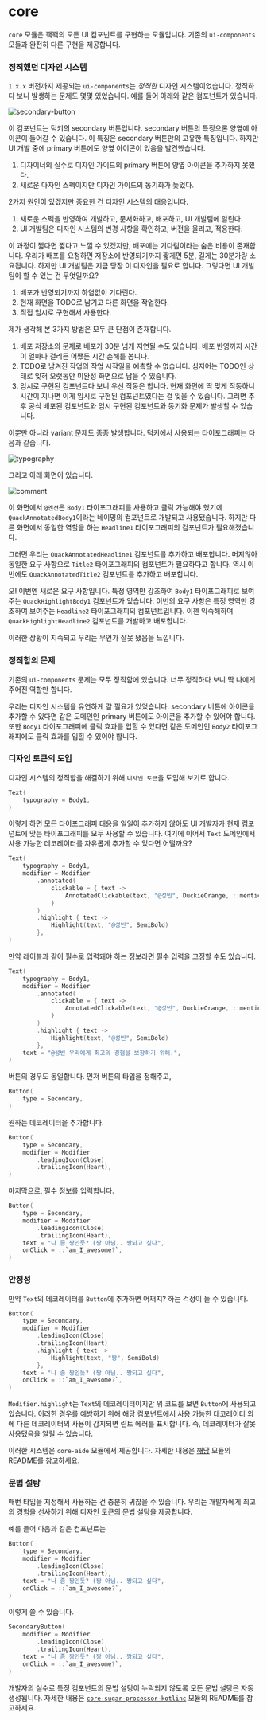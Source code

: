 # core

`core` 모듈은 꽥꽥의 모든 UI 컴포넌트를 구현하는 모듈입니다. 기존의 `ui-components` 모듈과 완전히 다른 구현을 제공합니다.

### 정직했던 디자인 시스템

`1.x.x` 버전까지 제공되는 `ui-components`는 *정직한* 디자인 시스템이었습니다. 정직하다 보니 발생하는 문제도 몇몇 있었습니다. 예를 들어 아래와 같은 컴포넌트가 있습니다.

![secondary-button](assets/secondary-button.svg)

이 컴포넌트는 덕키의 secondary 버튼입니다. secondary 버튼의 특징으론 양옆에 아이콘이 들어갈 수 있습니다. 이 특징은 secondary 버튼만의 고유한 특징입니다. 하지만 UI 개발 중에 primary 버튼에도 양옆 아이콘이 있음을 발견했습니다.

1. 디자이너의 실수로 디자인 가이드의 primary 버튼에 양옆 아이콘을 추가하지 못했다.
2. 새로운 다자인 스펙이지만 디자인 가이드의 동기화가 늦었다.

2가지 원인이 있겠지만 중요한 건 디자인 시스템의 대응입니다.

1. 새로운 스펙을 반영하여 개발하고, 문서화하고, 배포하고, UI 개발팀에 알린다.
2. UI 개발팀은 디자인 시스템의 변경 사항을 확인하고, 버전을 올리고, 적용한다.

이 과정이 짧다면 짧다고 느낄 수 있겠지만, 배포에는 기다림이라는 숨은 비용이 존재합니다. 우리가 배포를 요청하면 저장소에 반영되기까지 짧게면 5분, 길게는 30분가량 소요됩니다. 하지만 UI 개발팀은 지금 당장 이 디자인을 필요로 합니다. 그렇다면 UI 개발팀이 할 수 있는 건 무엇일까요?

1. 배포가 반영되기까지 하염없이 기다린다.
2. 현재 화면을 TODO로 남기고 다른 화면을 작업한다.
3. 직접 임시로 구현해서 사용한다.

제가 생각해 본 3가지 방법은 모두 큰 단점이 존재합니다.

1. 배포 저장소의 문제로 배포가 30분 넘게 지연될 수도 있습니다. 배포 반영까지 시간이 얼마나 걸리든 어쨌든 시간 손해를 봅니다.
2. TODO로 남겨진 작업의 작업 시작일을 예측할 수 없습니다. 심지어는 TODO인 상태로 잊혀 오랫동안 미완성 화면으로 남을 수 있습니다.
3. 임시로 구현된 컴포넌트다 보니 우선 작동은 합니다. 현재 화면에 딱 맞게 작동하니 시간이 지나면 이게 임시로 구현된 컴포넌트였다는 걸 잊을 수 있습니다. 그러면 추후 공식 배포된 컴포넌트와 임시 구현된 컴포넌트와 동기화 문제가 발생할 수 있습니다.

이뿐만 아니라 variant 문제도 종종 발생합니다. 덕키에서 사용되는 타이포그래피는 다음과 같습니다.

![typography](assets/typography.svg)

그리고 아래 화면이 있습니다.

![comment](assets/comment-ui.svg)

이 화면에서 `@멘션`은 `Body1` 타이포그래피를 사용하고 클릭 가능해야 했기에 `QuackAnnotatedBody1`이라는 네이밍의 컴포넌트로 개발되고 사용됐습니다. 하지만 다른 화면에서 동일한 역할을 하는 `Headline1` 타이포그래피의 컴포넌트가 필요해졌습니다.

그러면 우리는 `QuackAnnotatedHeadline1` 컴포넌트를 추가하고 배포합니다. 머지않아 동일한 요구 사항으로 `Title2` 타이포그래피의 컴포넌트가 필요하다고 합니다. 역시 이번에도 `QuackAnnotatedTitle2` 컴포넌트를 추가하고 배포합니다.

오! 이번엔 새로운 요구 사항입니다. 특정 영역만 강조하여 `Body1` 타이포그래피로 보여주는 `QuackHighlightBody1` 컴포넌트가 있습니다. 이번의 요구 사항은 특정 영역만 강조하여 보여주는 `Headline2` 타이포그래피의 컴포넌트입니다. 이젠 익숙해하며 `QuackHighlightHeadline2` 컴포넌트를 개발하고 배포합니다.

이러한 상황이 지속되고 우리는 무언가 잘못 됐음을 느낍니다.

### 정직함의 문제

기존의 `ui-components` 문제는 모두 정직함에 있습니다. 너무 정직하다 보니 딱 나에게 주어진 역할만 합니다.

우리는 디자인 시스템을 유연하게 갈 필요가 있었습니다. secondary 버튼에 아이콘을 추가할 수 있다면 같은 도메인인 primary 버튼에도 아이콘을 추가할 수 있어야 합니다. 또한 `Body1` 타이포그래피에 클릭 효과를 입힐 수 있다면 같은 도메인인 `Body2` 타이포그래피에도 클릭 효과를 입힐 수 있어야 합니다.

### 디자인 토큰의 도입

디자인 시스템의 정직함을 해결하기 위해 `디자인 토큰`을 도입해 보기로 합니다.

```kotlin
Text(
    typography = Body1,
)
```

이렇게 하면 모든 타이포그래피 대응을 일일이 추가하지 않아도 UI 개발자가 현재 컴포넌트에 맞는 타이포그래피를 모두 사용할 수 있습니다. 여기에 이어서 `Text` 도메인에서 사용 가능한 데코레이터를 자유롭게 추가할 수 있다면 어떨까요?

```kotlin
Text(
    typography = Body1,
    modifier = Modifier
        .annotated(
            clickable = { text ->
                AnnotatedClickable(text, "@성빈", DuckieOrange, ::mentionClicked)
            }
        )
        .highlight { text ->
            Highlight(text, "@성빈", SemiBold)
        },
)
```

만약 레이블과 같이 필수로 입력돼야 하는 정보라면 필수 입력을 고정할 수도 있습니다.

```kotlin
Text(
    typography = Body1,
    modifier = Modifier
        .annotated(
            clickable = { text ->
                AnnotatedClickable(text, "@성빈", DuckieOrange, ::mentionClicked)
            }
        )
        .highlight { text ->
            Highlight(text, "@성빈", SemiBold)
        },
    text = "@성빈 우리에게 최고의 경험을 보장하기 위해.",
)
```

버튼의 경우도 동일합니다. 먼저 버튼의 타입을 정해주고,

```kotlin
Button(
    type = Secondary,
)
```

원하는 데코레이터을 추가합니다.

```kotlin
Button(
    type = Secondary,
    modifier = Modifier
        .leadingIcon(Close)
        .trailingIcon(Heart),
)
```

마지막으로, 필수 정보를 입력합니다. 

```kotlin
Button(
    type = Secondary,
    modifier = Modifier
        .leadingIcon(Close)
        .trailingIcon(Heart),
    text = "나 좀 짱인듯? (짱 아님.. 짱되고 싶다",
    onClick = ::`am_I_awesome?`,
)
```

### 안정성

만약 `Text`의 데코레이터를 `Button`에 추가하면 어쩌지? 하는 걱정이 들 수 있습니다.

```kotlin
Button(
    type = Secondary,
    modifier = Modifier
        .leadingIcon(Close)
        .trailingIcon(Heart)
        .highlight { text ->
            Highlight(text, "짱", SemiBold)
        },
    text = "나 좀 짱인듯? (짱 아님.. 짱되고 싶다",
    onClick = ::`am_I_awesome?`,
)
```

`Modifier.highlight`는 `Text`의 데코레이터이지만 위 코드를 보면 `Button`에 사용되고 있습니다. 이러한 경우를 예방하기 위해 해당 컴포넌트에서 사용 가능한 데코레이터 외에 다른 데코레이터의 사용이 감지되면 린트 에러를 표시합니다. 즉, 데코레이터가 잘못 사용됐음을 알릴 수 있습니다.

이러한 시스템은 `core-aide` 모듈에서 제공합니다. 자세한 내용은 [해당](../core-aide) 모듈의 README를 참고하세요.

### 문법 설탕

매번 타입을 지정해서 사용하는 건 충분히 귀찮을 수 있습니다. 우리는 개발자에게 최고의 경험을 선사하기 위해 디자인 토큰의 문법 설탕을 제공합니다.

예를 들어 다음과 같은 컴포넌트는

```kotlin
Button(
    type = Secondary,
    modifier = Modifier
        .leadingIcon(Close)
        .trailingIcon(Heart),
    text = "나 좀 짱인듯? (짱 아님.. 짱되고 싶다",
    onClick = ::`am_I_awesome?`,
)
```

이렇게 쓸 수 있습니다.

 ```kotlin
 SecondaryButton(
     modifier = Modifier
         .leadingIcon(Close)
         .trailingIcon(Heart),
     text = "나 좀 짱인듯? (짱 아님.. 짱되고 싶다",
     onClick = ::`am_I_awesome?`,
 )
 ```

개발자의 실수로 특정 컴포넌트의 문법 설탕이 누락되지 않도록 모든 문법 설탕은 자동 생성됩니다. 자세한 내용은 [`core-sugar-processor-kotlinc`](../core-sugar-processor-kotlinc) 모듈의 README를 참고하세요.
